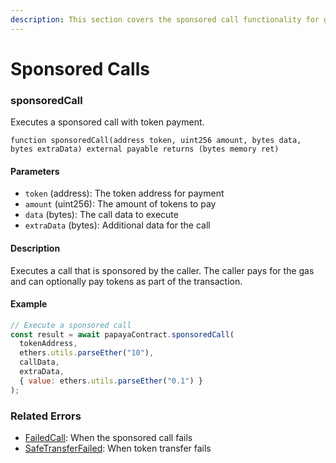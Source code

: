 ```yaml
---
description: This section covers the sponsored call functionality for gasless transactions.
---
```


# Sponsored Calls

### sponsoredCall

Executes a sponsored call with token payment.

```solidity
function sponsoredCall(address token, uint256 amount, bytes data, bytes extraData) external payable returns (bytes memory ret)
```

#### Parameters

* `token` (address): The token address for payment
* `amount` (uint256): The amount of tokens to pay
* `data` (bytes): The call data to execute
* `extraData` (bytes): Additional data for the call

#### Description

Executes a call that is sponsored by the caller. The caller pays for the gas and can optionally pay tokens as part of the transaction.

#### Example

```javascript
// Execute a sponsored call
const result = await papayaContract.sponsoredCall(
  tokenAddress,
  ethers.utils.parseEther("10"),
  callData,
  extraData,
  { value: ethers.utils.parseEther("0.1") }
);
```

### Related Errors

* [FailedCall](broken-reference): When the sponsored call fails
* [SafeTransferFailed](broken-reference): When token transfer fails
